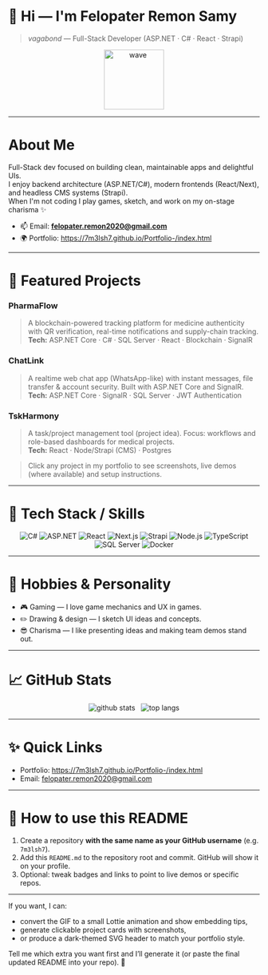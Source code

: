 # 👋 Hi — I'm **Felopater Remon Samy**  
> *vagabond* — Full-Stack Developer (ASP.NET · C# · React · Strapi)

<p align="center">
  <img src="https://media.giphy.com/media/hvRJCLFzcasrR4ia7z/giphy.gif" alt="wave" width="120"/>
</p>

---

# About Me
Full-Stack dev focused on building clean, maintainable apps and delightful UIs.  
I enjoy backend architecture (ASP.NET/C#), modern frontends (React/Next), and headless CMS systems (Strapi).  
When I'm not coding I play games, sketch, and work on my on-stage charisma ✨

- 📫 Email: **felopater.remon2020@gmail.com**  
- 🌍 Portfolio: https://7m3lsh7.github.io/Portfolio-/index.html

---

# 🚀 Featured Projects

### **PharmaFlow**
> A blockchain-powered tracking platform for medicine authenticity with QR verification, real-time notifications and supply-chain tracking.  
**Tech:** ASP.NET Core · C# · SQL Server · React · Blockchain · SignalR

### **ChatLink**
> A realtime web chat app (WhatsApp-like) with instant messages, file transfer & account security. Built with ASP.NET Core and SignalR.  
**Tech:** ASP.NET Core · SignalR · SQL Server · JWT Authentication

### **TskHarmony**
> A task/project management tool (project idea). Focus: workflows and role-based dashboards for medical projects.  
**Tech:** React · Node/Strapi (CMS) · Postgres

> Click any project in my portfolio to see screenshots, live demos (where available) and setup instructions.

---

# 🧰 Tech Stack / Skills
<div align="center">

![C#](https://img.shields.io/badge/-C%23-239120?logo=csharp&logoColor=white&style=for-the-badge)
![ASP.NET](https://img.shields.io/badge/-ASP.NET-512BD4?logo=dotnet&logoColor=white&style=for-the-badge)
![React](https://img.shields.io/badge/-React-61DAFB?logo=react&logoColor=black&style=for-the-badge)
![Next.js](https://img.shields.io/badge/-Next.js-000000?logo=nextdotjs&logoColor=white&style=for-the-badge)
![Strapi](https://img.shields.io/badge/-Strapi-1E90FF?logo=strapi&logoColor=white&style=for-the-badge)
![Node.js](https://img.shields.io/badge/-Node.js-339933?logo=nodedotjs&logoColor=white&style=for-the-badge)
![TypeScript](https://img.shields.io/badge/-TypeScript-3178C6?logo=typescript&logoColor=white&style=for-the-badge)
![SQL Server](https://img.shields.io/badge/-SQL_Server-CC2927?logo=microsoftsqlserver&logoColor=white&style=for-the-badge)
![Docker](https://img.shields.io/badge/-Docker-2496ED?logo=docker&logoColor=white&style=for-the-badge)

</div>

---

# 🎨 Hobbies & Personality
- 🎮 Gaming — I love game mechanics and UX in games.  
- ✏️ Drawing & design — I sketch UI ideas and concepts.  
- 😎 Charisma — I like presenting ideas and making team demos stand out.

---

# 📈 GitHub Stats

<p align="center">
  <img src="https://github-readme-stats.vercel.app/api?username=7m3lsh7&show_icons=true&theme=tokyonight&hide_border=true" alt="github stats" />
  &nbsp;
  <img src="https://github-readme-stats.vercel.app/api/top-langs/?username=7m3lsh7&layout=compact&theme=tokyonight&hide_border=true" alt="top langs"/>
</p>

---

# ✨ Quick Links
- Portfolio: https://7m3lsh7.github.io/Portfolio-/index.html  
- Email: felopater.remon2020@gmail.com

---

# 📝 How to use this README
1. Create a repository **with the same name as your GitHub username** (e.g. `7m3lsh7`).  
2. Add this `README.md` to the repository root and commit. GitHub will show it on your profile.  
3. Optional: tweak badges and links to point to live demos or specific repos.

---

If you want, I can:
- convert the GIF to a small Lottie animation and show embedding tips,  
- generate clickable project cards with screenshots,  
- or produce a dark-themed SVG header to match your portfolio style.

Tell me which extra you want first and I’ll generate it (or paste the final updated README into your repo). 🚀
